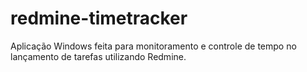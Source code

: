 # redmine-timetracker
Aplicação Windows feita para monitoramento e controle de tempo no lançamento de tarefas utilizando Redmine.
